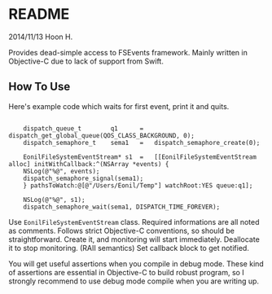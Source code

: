 README
======
2014/11/13
Hoon H.

Provides dead-simple access to FSEvents framework.
Mainly written in Objective-C due to lack of support from Swift.





How To Use
----------

Here's example code which waits for first event, print it and quits.

````objc

	dispatch_queue_t		q1		=	dispatch_get_global_queue(QOS_CLASS_BACKGROUND, 0);
	dispatch_semaphore_t	sema1	=	dispatch_semaphore_create(0);

	EonilFileSystemEventStream*	s1	=	[[EonilFileSystemEventStream alloc] initWithCallback:^(NSArray *events) {
	NSLog(@"%@", events);
	dispatch_semaphore_signal(sema1);
	} pathsToWatch:@[@"/Users/Eonil/Temp"] watchRoot:YES queue:q1];

	NSLog(@"%@", s1);
	dispatch_semaphore_wait(sema1, DISPATCH_TIME_FOREVER);

````


Use `EonilFileSystemEventStream` class. Required informations are
all noted as comments. Follows strict Objective-C conventions, so
should be straightforward.
Create it, and monitoring will start immediately. Deallocate it to
stop monitoring. (RAII semantics)
Set callback block to get notified.

You will get useful assertions when you compile in debug mode. 
These kind of assertions are essential in Objective-C to build 
robust program, so I strongly recommend to use debug mode compile
when you are writing up.
